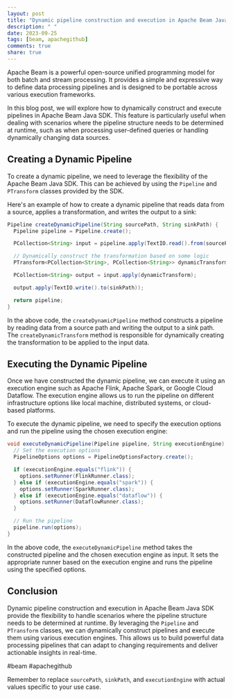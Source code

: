 ```yaml
---
layout: post
title: "Dynamic pipeline construction and execution in Apache Beam Java SDK"
description: " "
date: 2023-09-25
tags: [beam, apachegithub]
comments: true
share: true
---
```


Apache Beam is a powerful open-source unified programming model for both batch and stream processing. It provides a simple and expressive way to define data processing pipelines and is designed to be portable across various execution frameworks.

In this blog post, we will explore how to dynamically construct and execute pipelines in Apache Beam Java SDK. This feature is particularly useful when dealing with scenarios where the pipeline structure needs to be determined at runtime, such as when processing user-defined queries or handling dynamically changing data sources.

## Creating a Dynamic Pipeline

To create a dynamic pipeline, we need to leverage the flexibility of the Apache Beam Java SDK. This can be achieved by using the `Pipeline` and `PTransform` classes provided by the SDK.

Here's an example of how to create a dynamic pipeline that reads data from a source, applies a transformation, and writes the output to a sink:

```java
Pipeline createDynamicPipeline(String sourcePath, String sinkPath) {
  Pipeline pipeline = Pipeline.create();

  PCollection<String> input = pipeline.apply(TextIO.read().from(sourcePath));

  // Dynamically construct the transformation based on some logic
  PTransform<PCollection<String>, PCollection<String>> dynamicTransform = createDynamicTransform();

  PCollection<String> output = input.apply(dynamicTransform);

  output.apply(TextIO.write().to(sinkPath));

  return pipeline;
}
```

In the above code, the `createDynamicPipeline` method constructs a pipeline by reading data from a source path and writing the output to a sink path. The `createDynamicTransform` method is responsible for dynamically creating the transformation to be applied to the input data.

## Executing the Dynamic Pipeline

Once we have constructed the dynamic pipeline, we can execute it using an execution engine such as Apache Flink, Apache Spark, or Google Cloud Dataflow. The execution engine allows us to run the pipeline on different infrastructure options like local machine, distributed systems, or cloud-based platforms.

To execute the dynamic pipeline, we need to specify the execution options and run the pipeline using the chosen execution engine:

```java
void executeDynamicPipeline(Pipeline pipeline, String executionEngine) {
  // Set the execution options
  PipelineOptions options = PipelineOptionsFactory.create();

  if (executionEngine.equals("flink")) {
    options.setRunner(FlinkRunner.class);
  } else if (executionEngine.equals("spark")) {
    options.setRunner(SparkRunner.class);
  } else if (executionEngine.equals("dataflow")) {
    options.setRunner(DataflowRunner.class);
  }

  // Run the pipeline
  pipeline.run(options);
}
```

In the above code, the `executeDynamicPipeline` method takes the constructed pipeline and the chosen execution engine as input. It sets the appropriate runner based on the execution engine and runs the pipeline using the specified options.

## Conclusion

Dynamic pipeline construction and execution in Apache Beam Java SDK provide the flexibility to handle scenarios where the pipeline structure needs to be determined at runtime. By leveraging the `Pipeline` and `PTransform` classes, we can dynamically construct pipelines and execute them using various execution engines. This allows us to build powerful data processing pipelines that can adapt to changing requirements and deliver actionable insights in real-time.

#beam #apachegithub

Remember to replace `sourcePath`, `sinkPath`, and `executionEngine` with actual values specific to your use case.
